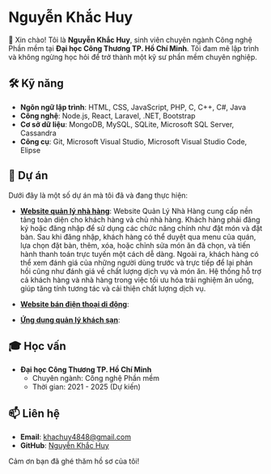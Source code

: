 # Nguyễn Khắc Huy

👋 Xin chào! Tôi là **Nguyễn Khắc Huy**, sinh viên chuyên ngành Công nghệ Phần mềm tại **Đại học Công Thương TP. Hồ Chí Minh**. Tôi đam mê lập trình và không ngừng học hỏi để trở thành một kỹ sư phần mềm chuyên nghiệp.

## 🛠 Kỹ năng

- **Ngôn ngữ lập trình**: HTML, CSS, JavaScript, PHP, C, C++, C#, Java
- **Công nghệ**: Node.js, React, Laravel, .NET, Bootstrap
- **Cơ sở dữ liệu**: MongoDB, MySQL, SQLite, Microsoft SQL Server, Cassandra
- **Công cụ**: Git, Microsoft Visual Studio, Microsoft Visual Studio Code, Elipse

## 🔭 Dự án

Dưới đây là một số dự án mà tôi đã và đang thực hiện:

- **[Website quản lý nhà hàng](#)**: Website Quản Lý Nhà Hàng cung cấp nền tảng toàn diện cho khách hàng và chủ nhà hàng. Khách hàng phải đăng ký hoặc đăng nhập để sử dụng các chức năng chính như đặt món và đặt bàn. Sau khi đăng nhập, khách hàng có thể duyệt qua menu của quán, lựa chọn đặt bàn, thêm, xóa, hoặc chỉnh sửa món ăn đã chọn, và tiến hành thanh toán trực tuyến một cách dễ dàng. Ngoài ra, khách hàng có thể xem đánh giá của những người dùng trước và trực tiếp để lại phản hồi cũng như đánh giá về chất lượng dịch vụ và món ăn. Hệ thống hỗ trợ cả khách hàng và nhà hàng trong việc tối ưu hóa trải nghiệm ăn uống, giúp tăng tính tương tác và cải thiện chất lượng dịch vụ.


- **[Website bán điện thoại di động](#)**:
- **[Ứng dụng quản lý khách sạn](#)**: 

## 🎓 Học vấn

- **Đại học Công Thương TP. Hồ Chí Minh**
  - Chuyên ngành: Công nghệ Phần mềm
  - Thời gian: 2021 - 2025 (Dự kiến)

## 📫 Liên hệ

- **Email**: khachuy4848@gmail.com
- **GitHub**: [Nguyễn Khắc Huy](https://github.com/nkhachuy)

Cảm ơn bạn đã ghé thăm hồ sơ của tôi!
